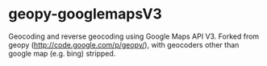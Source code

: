 geopy-googlemapsV3
==================

Geocoding and reverse geocoding using Google Maps API V3.  Forked from geopy (http://code.google.com/p/geopy/), with geocoders other than google map (e.g. bing) stripped. 
